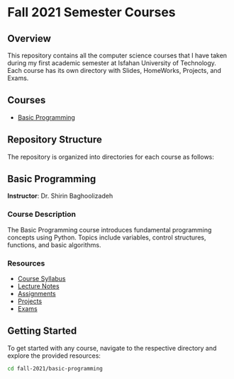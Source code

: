 # Fall 2021 Semester Courses

## Overview
This repository contains all the computer science courses that I have taken during my first academic semester at Isfahan University of Technology.
Each course has its own directory with Slides, HomeWorks, Projects, and Exams.

## Courses
- [Basic Programming](https://github.com/mhtcode/IUT/tree/b47c890c6f1fced27f698f05329957f479779f71/Term1_Fall_Term_1400/Basic%20Programming)

## Repository Structure
The repository is organized into directories for each course as follows:

## Basic Programming
**Instructor**: Dr. Shirin Baghoolizadeh

### Course Description
The Basic Programming course introduces fundamental programming concepts using Python. Topics include variables, control structures, functions, and basic algorithms.

### Resources
- [Course Syllabus](basic-programming/syllabus.md)
- [Lecture Notes](basic-programming/lectures/)
- [Assignments](basic-programming/assignments/)
- [Projects](basic-programming/projects/)
- [Exams](basic-programming/exams/)

## Getting Started
To get started with any course, navigate to the respective directory and explore the provided resources:

```bash
cd fall-2021/basic-programming
